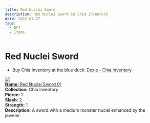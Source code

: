 ```yaml
---
title: Red Nuclei Sword
description: Red Nuclei Sword in Chia Inventory
date: 2022-07-27
tags:
  - NFT
  - Items
---
```


# Red Nuclei Sword

- Buy Chia Inventory at the blue duck: [Dexie - Chia Inventory](https://dexie.space/offers/col16fpva26fhdjp2echs3cr7c30gzl7qe67hu9grtsjcqldz354asjsyzp6wx/xch)

<div class="item_thumbnail_detail">
<img src="https://i6b5oljksfziqkgn3cta7ntntqboilc6i6stfvwwznwutpunm4.arweave.net/R4PXLSqRcogozdimD7ZtnALkLF-5HpTLW1sttSb6NZ0"><br/>
<div><a href="https://www.spacescan.io/xch/coin/0x269890b68447eccf15ce8c563e56f2a360ff5c0cef33b5a5260beff77148809d"><strong>Name:</strong> Red Nuclei Sword 01</a></div>
<div><strong>Collection:</strong> Chia Inventory</div>
<div><strong>Pierce:</strong> 1</div>
<div><strong>Slash:</strong> 2</div>
<div><strong>Strength:</strong> 1</div>
<div><strong>Description:</strong> A sword with a medium monster nuclei enhanced by the jeweler.</div>
</div>

